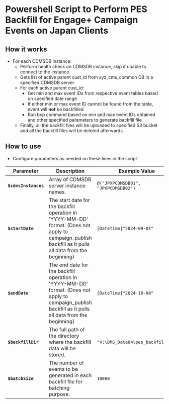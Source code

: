# Powershell Script to Perform PES Backfill for Engage+ Campaign Events on Japan Clients

## How it works

- For each CDMSDB instance:
    - Perform health check on CDMSDB instance, skip if unable to connect to the instance.
    - Gets list of active parent cust_id from xyz_cms_common DB in a specified CDMSDB server
    - For each active parent cust_id:
        - Get min and max event IDs from respective event tables based on specified date range
        - If either min or max event ID cannot be found from the table, event will <b>not</b> be backfilled
        - Run bcp command based on min and max event IDs obtained and other specified parameters to generate backfill file
    - Finally, all the backfill files will be uploaded to specified S3 bucket and all the backfill files will be deleted afterwards

## How to use

- Configure parameters as needed on these lines in the script

| Parameter              | Description                                                               | Example Value                             |
|------------------------|---------------------------------------------------------------------------|-------------------------------------------|
| **`$cdmsInstances`**     | Array of CDMSDB server instance names.                   | `@("JPXPCDMSDB01", "JPXPCDMSDB02")`                             |
| **`$startDate`**        | The start date for the backfill operation in 'YYYY-MM-DD' format. (Does not apply to campaign_publish backfill as it pulls all data from the beginning)         | `[DateTime]"2024-09-01"`                  |
| **`$endDate`**          | The end date for the backfill operation in 'YYYY-MM-DD' format. (Does not apply to campaign_publish backfill as it pulls all data from the beginning)           | `[DateTime]"2024-10-08"`                  |
| **`$backfillDir`**      | The full path of the directory where the backfill data will be stored.     | `"V:\DMS_Data04\pes_backfill\na"`   |
| **`$batchSize`**         | The number of events to be generated in each backfill file for batching purpose.        | `10000`                         |
